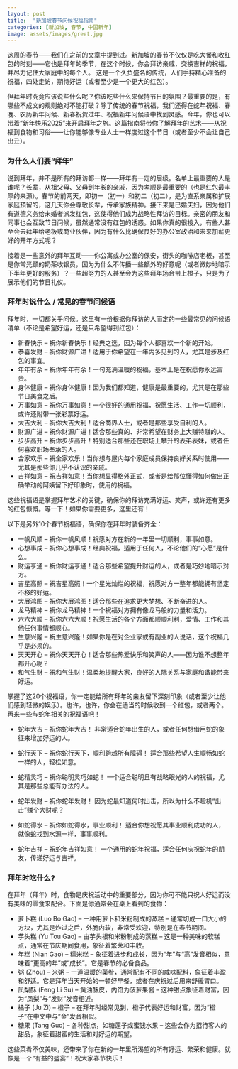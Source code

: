 ```yaml
---
layout: post
title:  "新加坡春节问候祝福指南"
categories: [新加坡, 春节, 中国新年]
image: assets/images/greet.jpg
---
```


这周的春节——我们在之前的文章中提到过。新加坡的春节不仅仅是吃大餐和收红包的时刻——它也是拜年的季节，在这个时候，你会拜访亲戚，交换吉祥的祝福，并尽力记住大家庭中的每个人。 这是一个久负盛名的传统，人们手持精心准备的祝福，四处走访，期待好运（或者至少是一个更大的红包）。

但拜年时究竟应该说些什么呢？你该吃些什么来保持节日的氛围？最重要的是，有哪些不成文的规则绝对不能打破？除了传统的春节祝福，我们还得在蛇年祝福、春晚、农历新年问候、新春祝贺过年、祝福新年问候语中找到灵感。今年，你也可以带着“新年快乐2025”来开启拜年之旅。这篇指南将带你了解拜年的艺术——从祝福到食物和习俗——让你能够像专业人士一样度过这个节日（或者至少不会让自己出丑）。

### 为什么人们要“拜年”

说到拜年，并不是所有的拜访都一样——拜年有一定的层级。名单上最重要的人是谁呢？长辈，从祖父母、父母到年长的亲戚，因为孝顺是最重要的（也是红包最丰厚的来源）。春节的前两天，即初一（初一）和初二（初二），是为直系亲属和扩展家庭预留的，这几天你会尊敬长辈，传承家族精神。接下来是已婚夫妇，因为他们有道德义务给未婚者派发红包，这使得他们成为战略性拜访的目标。亲密的朋友和同事也会互致节日问候，虽然通常没有红包的诱惑。如果你真的很投入，有些人甚至会去拜年给老板或商业伙伴，因为有什么比确保良好的办公室政治和未来加薪更好的开年方式呢？

接着是一些意外的拜年互动——你公寓或办公室的保安，街头的咖啡店老板，甚至是你常光顾的奶茶收银员，因为为什么不传播一些额外的好意呢（或者微妙地暗示下半年更好的服务）？一些超努力的人甚至会为这些拜年场合带上橙子，只是为了展示他们的节日礼仪。

### 拜年时说什么 / 常见的春节问候语

拜年时，一切都关乎问候。这里有一份根据你拜访的人而定的一些最常见的问候语清单（不论是希望好运，还是只希望得到红包）：

+ 新春快乐 – 祝你新春快乐！经典之选，因为每个人都喜欢一个新的开始。
+ 恭喜发财 – 祝你财源广进！适用于你希望在一年内多见到的人，尤其是涉及红包的事宜。
+ 年年有余 – 祝你年年有余！一句充满温暖的祝福，基本上是在祝愿你永远富贵。
+ 身体健康 – 祝你身体健康！因为我们都知道，健康是最重要的，尤其是在那些节日美食之后。
+ 万事如意 – 祝你万事如意！一个很好的通用祝福，祝愿生活、工作一切顺利，或许还附带一张彩票好运。
+ 大吉大利 – 祝你大吉大利！适合商界人士，或者是那些享受自利的人。
+ 财源广进 – 祝你财源广进！适合那些真的、非常希望在财务上大赚特赚的人。
+ 步步高升 – 祝你步步高升！特别适合那些还在职场上攀升的表弟表妹，或者任何喜欢职场奉承的人。
+ 合家欢乐 – 祝全家欢乐！当你想与屋内每个家庭成员保持良好关系时使用——尤其是那些你几乎不认识的亲戚。
+ 吉祥如意 – 祝吉祥如意！当你想显得格外正式，或者是给那位懂得如何做出正确举动的阿姨留下好印象时，使用的祝福。

这些祝福语是掌握拜年艺术的关键，确保你的拜访充满好运、笑声，或许还有更多的红包慷慨。等一下！如果你需要更多，这里还有！

以下是另外10个春节祝福语，确保你在拜年时装备齐全：
+ 一帆风顺 – 祝你一帆风顺！祝愿对方在新的一年里一切顺利，事事如意。
+ 心想事成 – 祝你心想事成！经典祝福，适用于任何人，不论他们的“心愿”是什么。
+ 财运亨通 – 祝你财运亨通！适合那些希望提升财运的人，或者是巧妙地暗示对方。
+ 吉星高照 – 祝吉星高照！一个星光灿烂的祝福，祝愿对方一整年都能拥有坚定不移的好运。
+ 大展鸿图 – 祝你大展鸿图！适合那些在追求更大梦想、不断奋进的人。
+ 龙马精神 – 祝你龙马精神！一个祝福对方拥有像龙马般的力量和活力。
+ 六六大顺 – 祝你六六大顺！祝愿生活的各个方面都顺顺利利，爱情、工作和其他任何事情都顺心。
+ 生意兴隆 – 祝生意兴隆！如果你是在对企业家或有副业的人说话，这个祝福几乎是必须的。
+ 天天开心 – 祝你天天开心！适合那些热爱快乐和笑声的人——因为谁不想整年都开心呢？
+ 和气生财 – 祝和气生财！温柔地提醒大家，良好的人际关系与家庭和谐能带来好运。

掌握了这20个祝福语，你一定能给所有拜年的亲友留下深刻印象（或者至少让他们感到轻微的娱乐）。也许，也许，你会在适当的时候收到一个红包，或者两个。
再来一些与蛇年相关的祝福语吧！

+ 蛇年大吉 – 祝你蛇年大吉！
非常适合蛇年出生的人，或者任何想借用蛇的象征来增加好运的人。

+ 蛇行天下 – 祝你蛇行天下，顺利跨越所有障碍！
适合那些希望人生顺畅如蛇一样的人，轻松如意。

+ 蛇精灵巧 – 祝你聪明灵巧如蛇！
一个适合聪明且有战略眼光的人的祝福，尤其是那些总能有办法的人。

+ 蛇年发财 – 祝你蛇年发财！
因为蛇最知道何时出击，所以为什么不趁机“出击”赚个大财呢？

+ 如蛇得水 – 祝你如蛇得水，事业顺利！
适合你想祝愿其事业顺利成功的人，就像蛇找到水源一样，事事顺利。

+ 蛇年吉祥 – 祝蛇年吉祥如意！
一个通用的蛇年祝福，适合任何庆祝蛇年的朋友，传递好运与吉祥。

### 拜年时吃什么?

在拜年（拜年）时，食物是庆祝活动中的重要部分，因为你可不能只祝人好运而没有美味的零食来配合。下面是你通常会在桌上看到的食物：

+ 萝卜糕 (Luo Bo Gao) – 一种用萝卜和米粉制成的蒸糕 – 通常切成一口大小的方块，尤其是炸过之后，外脆内软，非常受欢迎，特别是在春节期间。
+ 芋头糕 (Yu Tou Gao) – 由芋头根和米粉制成的蒸糕 – 这是一种美味的软糕点，通常在节庆期间食用，象征着繁荣和丰收。
+ 年糕 (Nian Gao) – 糯米糕 – 象征着进步和成长，因为“年”与“高”发音相似，意味着“更高的年”或“成长”。它是春节的必备食品。
+ 粥 (Zhou) – 米粥 – 一道温暖的菜肴，通常配有不同的咸味配料，象征着丰盈和舒适。它是拜年当天开始的一顿好早餐，或者在庆祝过后用来舒缓胃口。
+ 凤梨酥 (Feng Li Su) – 黄油酥皮，内馅为菠萝果酱 – 这种甜点象征着财富，因为“凤梨”与“发财”发音相近。
+ 橘子 (Ju Zi) – 橙子 – 在拜年时经常见到，橙子代表好运和财富，因为“橙子”在中文中与“金”发音相似。
+ 糖果 (Tang Guo) – 各种甜点，如糖莲子或蜜饯水果 – 这些会作为招待客人的甜品，象征着甜蜜的生活和对好运的期望。

这些菜肴不仅美味，还带来了你在新的一年里所渴望的所有好运、繁荣和健康。就像是一个“有益的盛宴”！祝大家春节快乐！

